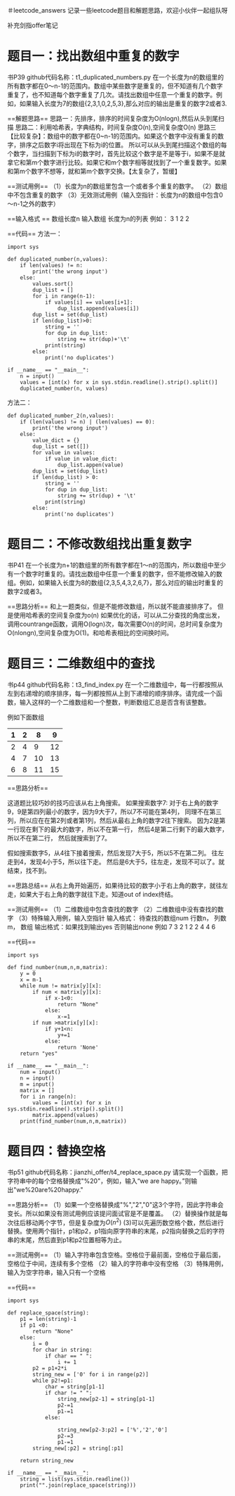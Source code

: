 ＃leetcode_answers
记录一些leetcode题目和解题思路，欢迎小伙伴一起组队呀


补充剑指offer笔记
# 题目一：找出数组中重复的数字
书P39
github代码名称：t1_duplicated_numbers.py
在一个长度为n的数组里的所有数字都在0～n-1的范围内。数组中某些数字是重复的，但不知道有几个数字重复了，也不知道每个数字重复了几次。请找出数组中任意一个重复的数字。例如，如果输入长度为7的数组{2,3,1,0,2,5,3},那么对应的输出是重复的数字2或者3.

==解题思路==
思路一：先排序，排序的时间复杂度为O(nlogn),然后从头到尾扫描
思路二：利用哈希表，字典结构，时间复杂度O(n),空间复杂度O(n)
思路三【比较复杂】：数组中的数字都在0~n-1的范围内。如果这个数字中没有重复的数字，排序之后数字i将出现在下标为i的位置。
所以可以从头到尾扫描这个数组的每个数字，当扫描到下标为i的数字时，首先比较这个数字是不是等于i，如果不是就拿它和第m个数字进行比较。如果它和m个数字相等就找到了一个重复数字。如果和第m个数字不想等，就和第m个数字交换。【太复杂了，暂缓】

==测试用例==
（1）长度为n的数组里包含一个或者多个重复的数字。
（2）数组中不包含重复的数字
（3）无效测试用例（输入空指针：长度为n的数组中包含0～n-1之外的数字）

==输入格式 ==
数组长度n
输入数组 长度为n的列表
例如：
3
1 2 2

==代码==
方法一：

```
import sys

def duplicated_number(n,values):
    if len(values) != n:
        print('the wrong input')
    else:
        values.sort()
        dup_list = []
        for i in range(n-1):
            if values[i] == values[i+1]:
                dup_list.append(values[i])
        dup_list = set(dup_list)
        if len(dup_list)>0:
            string = ''
            for dup in dup_list:
                string += str(dup)+'\t'
            print(string) 
        else:
            print('no duplicates')

if __name__ == "__main__":
    n = input()
    values = [int(x) for x in sys.stdin.readline().strip().split()]
    duplicated_number(n, values)

```
方法二：

```
def duplicated_number_2(n,values):
    if (len(values) != n) | (len(values) == 0):
        print('the wrong input')
    else:
        value_dict = {}
        dup_list = set([])
        for value in values:
            if value in value_dict:
                dup_list.appen(value)
        dup_list = set(dup_list)
        if len(dup_list) > 0:
            string = ''
            for dup in dup_list:
                string += str(dup) + '\t'
            print(string)
        else:
            print('no duplicates')
```

# 题目二：不修改数组找出重复数字
书P41
在一个长度为n+1的数组里的所有数字都在1～n的范围内，所以数组中至少有一个数字时重复的。请找出数组中任意一个重复的数字，但不能修改输入的数组。例如，如果输入长度为8的数组{2,3,5,4,3,2,6,7}，那么对应的输出时重复的数字2或者3。

==思路分析==
和上一题类似，但是不能修改数组，所以就不能直接排序了。
但是使用哈希表的空间复杂度为o(n)
如果优化的话，可以从二分查找的角度出发，调用countrange函数，调用O(logn)次，每次需要O(n)的时间，总时间复杂度为O(nlongn),空间复杂度为O(1)。和哈希表相比的空间换时间。

# 题目三：二维数组中的查找
书p44
github代码名称：t3_find_index.py
在一个二维数组中，每一行都按照从左到右递增的顺序排序，每一列都按照从上到下递增的顺序排序。请完成一个函数，输入这样的一个二维数组和一个整数，判断数组汇总是否含有该整数。

例如下面数组

|1|2 |8|9|
|--|--|--|--|
| 2 |4  |9|12|
|4|7|10|13|
|6|8|11|15|
==思路分析==

这道题比较巧妙的技巧应该从右上角搜索。
如果搜索数字7:
对于右上角的数字9，9是第四列最小的数字，因为9大于7，所以7不可能在第4列，
同理不在第三列，所以应在在第2列或者第1列，然后从最右上角的数字2往下搜索。
因为2是第一行现在剩下的最大的数字，所以不在第一行，
然后4是第二行剩下的最大数字，所以不在第二行，
然后就搜索到了7。


假如搜索数字5，从4往下接着搜索，然后发现7大于5，所以5不在第二列。
往左走到4，发现4小于5，所以往下走。
然后是6大于5，往左走，发现不可以了。就结束，找不到。

==思路总结==
从右上角开始遍历，如果待比较的数字小于右上角的数字，就往左走，如果大于右上角的数字就往下走。知道out of index终结。

==测试用例==
（1）二维数组中包含查找的数字
（2）二维数组中没有查找的数字
（3）特殊输入用例，输入空指针
输入格式：
待查找的数组num
行数n，
列数m，
数组
输出格式：如果找到输出yes 否则输出none
例如
7
3 
2
1 2 
2 4
4 6


==代码==

```
import sys

def find_number(num,n,m,matrix):
    y = 0
    x = m-1
    while num != matrix[y][x]:
        if num < matrix[y][x]:
            if x-1<0:
                return "None"
            else:
                x-=1
        if num >matrix[y][x]:
            if y+1<n:
                y+=1
            else:
                return 'None'
    return "yes"

if __name__ == "__main__":
    num = input()
    n = input()
    m = input()
    matrix = []
    for i in range(n):
        values = [int(x) for x in sys.stdin.readline().strip().split()]
        matrix.append(values)
    print(find_number(num,n,m,matrix))

```

# 题目四：替换空格
书p51
github代码名称：jianzhi_offer/t4_replace_space.py
请实现一个函数，把字符串中的每个空格替换成"%20"，例如，输入“we are happy。”则输出"we%20are%20happy."


==思路分析==
（1）如果一个空格替换成"%","2","0"这3个字符，因此字符串会变长。所以如果没有测试用例应该提问面试官是不是覆盖。
（2）替换操作就是每次往后移动两个字节，但是复杂度为$O(n^2)$
(3)可以先遍历数空格个数，然后进行替换。使用两个指针，p1和p2，p1指向原字符串的末尾，p2指向替换之后的字符串的末尾，然后直到p1和p2位置相等为止。



==测试用例==
（1）输入字符串包含空格。空格位于最前面，空格位于最后面，空格位于中间，连续有多个空格
（2）输入的字符串中没有空格
（3）特殊用例，输入为空字符串，输入只有一个空格

==代码==

```
import sys

def replace_space(string):
    p1 = len(string)-1
    if p1 <0:
        return "None"
    else:
        i = 0
        for char in string:
            if char == " ":
                i += 1
        p2 = p1+2*i
        string_new = ['0' for i in range(p2)]
        while p2!=p1:
            char = string[p1-1]
            if char != " ":
                string_new[p2-1] = string[p1-1]
                p2-=1
                p1-=1
            else:

                string_new[p2-3:p2] = ['%','2','0']
                p2-=3
                p1-=1
        string_new[:p2] = string[:p1]

    return string_new

if __name__ == "__main__":
    string = list(sys.stdin.readline())
    print("".join(replace_space(string)))

```
